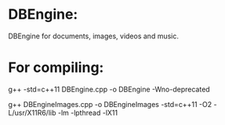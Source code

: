 # DBEngine: 
DBEngine for documents, images, videos and music.

# For compiling:
g++ -std=c++11 DBEngine.cpp -o DBEngine -Wno-deprecated

g++ DBEngineImages.cpp -o DBEngineImages -std=c++11 -O2 -L/usr/X11R6/lib -lm -lpthread -lX11
